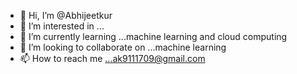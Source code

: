 - 👋 Hi, I’m @Abhijeetkur
- 👀 I’m interested in ...
- 🌱 I’m currently learning ...machine learning and cloud computing 
- 💞️ I’m looking to collaborate on ...machine learning 
- 📫 How to reach me ...ak9111709@gmail.com

<!---
Abhijeetkur/Abhijeetkur is a ✨ special ✨ repository because its `README.md` (this file) appears on your GitHub profile.
You can click the Preview link to take a look at your changes.
--->
